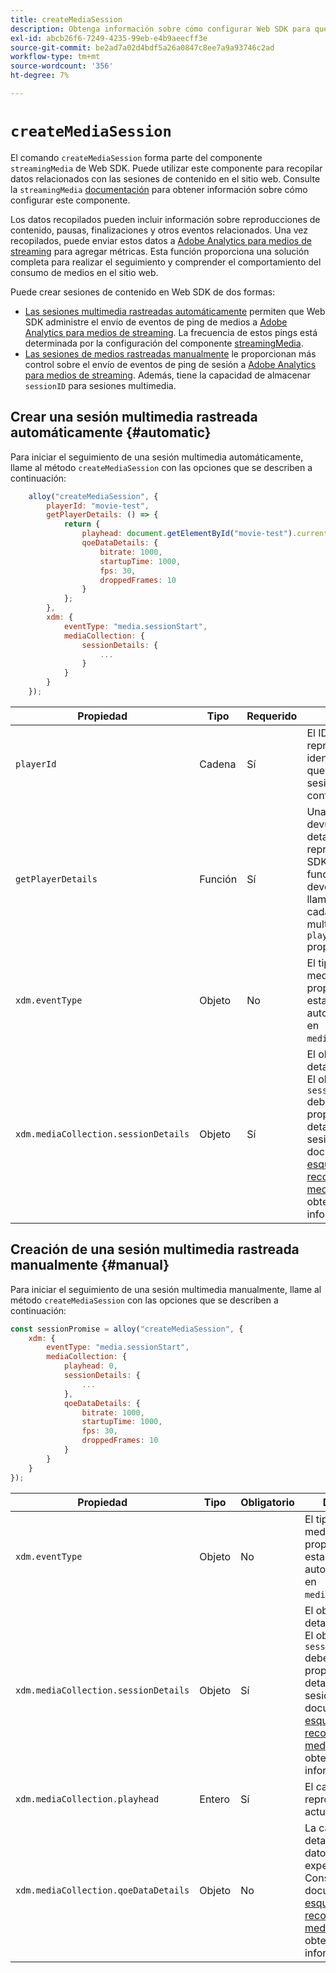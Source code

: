 ```yaml
---
title: createMediaSession
description: Obtenga información sobre cómo configurar Web SDK para que administre sesiones de contenido automáticamente
exl-id: abcb26f6-7249-4235-99eb-e4b9aeecff3e
source-git-commit: be2ad7a02d4bdf5a26a0847c8ee7a9a93746c2ad
workflow-type: tm+mt
source-wordcount: '356'
ht-degree: 7%

---
```


# `createMediaSession`

El comando `createMediaSession` forma parte del componente `streamingMedia` de Web SDK. Puede utilizar este componente para recopilar datos relacionados con las sesiones de contenido en el sitio web. Consulte la `streamingMedia` [documentación](configure/streamingmedia.md) para obtener información sobre cómo configurar este componente.

Los datos recopilados pueden incluir información sobre reproducciones de contenido, pausas, finalizaciones y otros eventos relacionados. Una vez recopilados, puede enviar estos datos a [Adobe Analytics para medios de streaming](https://experienceleague.adobe.com/es/docs/media-analytics/using/media-overview) para agregar métricas. Esta función proporciona una solución completa para realizar el seguimiento y comprender el comportamiento del consumo de medios en el sitio web.

Puede crear sesiones de contenido en Web SDK de dos formas:

* [Las sesiones multimedia rastreadas automáticamente](#automatic) permiten que Web SDK administre el envío de eventos de ping de medios a [Adobe Analytics para medios de streaming](https://experienceleague.adobe.com/es/docs/media-analytics/using/media-overview). La frecuencia de estos pings está determinada por la configuración del componente [streamingMedia](configure/streamingmedia.md).
* [Las sesiones de medios rastreadas manualmente](#manual) le proporcionan más control sobre el envío de eventos de ping de sesión a [Adobe Analytics para medios de streaming](https://experienceleague.adobe.com/es/docs/media-analytics/using/media-overview). Además, tiene la capacidad de almacenar `sessionID` para sesiones multimedia.

## Crear una sesión multimedia rastreada automáticamente {#automatic}

Para iniciar el seguimiento de una sesión multimedia automáticamente, llame al método `createMediaSession` con las opciones que se describen a continuación:

```javascript
    alloy("createMediaSession", {
        playerId: "movie-test",
        getPlayerDetails: () => {
            return {
                playhead: document.getElementById("movie-test").currentTime,
                qoeDataDetails: {
                    bitrate: 1000,
                    startupTime: 1000,
                    fps: 30,
                    droppedFrames: 10
                }
            };
        },
        xdm: {
            eventType: "media.sessionStart",
            mediaCollection: {
                sessionDetails: {
                    ...
                }
            }
        }
    });
```

| Propiedad | Tipo | Requerido | Descripción |
|---------|----------|---------|---------|
| `playerId` | Cadena | Sí | El ID del reproductor, un identificador único que representa la sesión de contenido. |
| `getPlayerDetails` | Función | Sí | Una función que devuelve los detalles del reproductor. Web SDK llamará a esta función de devolución de llamada antes de cada evento multimedia para `playerId` proporcionado. |
| `xdm.eventType` | Objeto | No | El tipo de evento de medios. Si no se proporciona, se establece automáticamente en `media.sessionStart`. |
| `xdm.mediaCollection.sessionDetails` | Objeto | Sí | El objeto de detalles de sesión. El objeto `sessionDetails` debe contener las propiedades de los detalles de la sesión. Consulte la documentación del [esquema de recopilación de medios](../../xdm/data-types/media-collection-details.md) para obtener más información. |


## Creación de una sesión multimedia rastreada manualmente {#manual}

Para iniciar el seguimiento de una sesión multimedia manualmente, llame al método `createMediaSession` con las opciones que se describen a continuación:

```javascript
const sessionPromise = alloy("createMediaSession", {
    xdm: {
        eventType: "media.sessionStart",
        mediaCollection: {
            playhead: 0,
            sessionDetails: {
                ...
            },
            qoeDataDetails: {
                bitrate: 1000,
                startupTime: 1000,
                fps: 30,
                droppedFrames: 10
            }
        }
    }
});
```

| Propiedad | Tipo | Obligatorio | Descripción |
|---------|----------|---------|---------|
| `xdm.eventType` | Objeto | No | El tipo de evento de medios. Si no se proporciona, se establece automáticamente en `media.sessionStart`. |
| `xdm.mediaCollection.sessionDetails` | Objeto | Sí | El objeto de detalles de sesión. El objeto `sessionDetails` debe contener las propiedades de los detalles de la sesión. Consulte la documentación del [esquema de recopilación de medios](../../xdm/data-types/media-collection-details.md) para obtener más información. |
| `xdm.mediaCollection.playhead` | Entero | Sí | El cabezal de reproducción actual. |
| `xdm.mediaCollection.qoeDataDetails` | Objeto | No | La calidad de los detalles de los datos de experiencia. Consulte la documentación del [esquema de recopilación de medios](../../xdm/data-types/media-collection-details.md) para obtener más información. |
